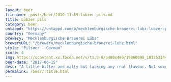 ```yaml
---
layout: beer
filename: _posts/beer/2016-11-09-lubzer-pils.md
title: Lübzer pils
category: beer
untappd: "https://untappd.com/b/mecklenburgische-brauerei-lubz-lubzer-pils/73234"
country: "Germany"
brewery: "Mecklenburgische Brauerei Lübz"
breweryURL: "/brewery/mecklenburgische-brauerei-lubz.html"
style: "Pilsner - German"
score: 4
img: https://scontent.xx.fbcdn.net/v/t1.0-0/p480x480/19060098_10155314453758745_6218943165926117757_n.jpg?_nc_cat=104&_nc_ht=scontent.xx&oh=b0b13cb8ca9482f7b53fc72081f3dd8d&oe=5CD56E7F
beer-date: "2017-06-15"
desc: "A little bitter and malty but lacking any real flavour. Not something you want more of"
permalink: /beer/:title.html
---
```


